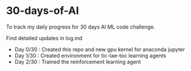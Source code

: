 # 30-days-of-AI
 To track my daily progress for 30 days AI ML code challenge. 

Find detailed updates in log.md 

- Day 0/30 : Created this repo and new gpu kernel for anaconda jupyter
- Day 1/30 : Created environment for tic-tae-toc learning agents 
- Day 2/30 : Trained the reinforcement learning agent